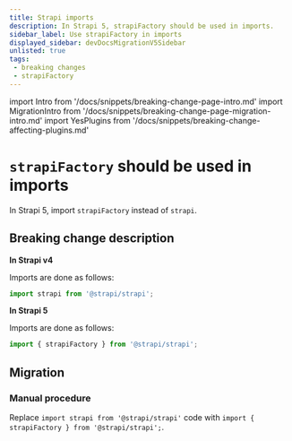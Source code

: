 ```yaml
---
title: Strapi imports
description: In Strapi 5, strapiFactory should be used in imports.
sidebar_label: Use strapiFactory in imports
displayed_sidebar: devDocsMigrationV5Sidebar
unlisted: true
tags:
 - breaking changes
 - strapiFactory
---
```


import Intro from '/docs/snippets/breaking-change-page-intro.md'
import MigrationIntro from '/docs/snippets/breaking-change-page-migration-intro.md'
import YesPlugins from '/docs/snippets/breaking-change-affecting-plugins.md'

# `strapiFactory` should be used in imports

In Strapi 5, import `strapiFactory` instead of `strapi`.

<Intro />

<YesPlugins />

## Breaking change description

<SideBySideContainer>

<SideBySideColumn>

**In Strapi v4**

Imports are done as follows:

```js
import strapi from '@strapi/strapi';
```

</SideBySideColumn>

<SideBySideColumn>

**In Strapi 5**

Imports are done as follows:

```js
import { strapiFactory } from '@strapi/strapi'; 
```

</SideBySideColumn>

</SideBySideContainer>

## Migration

<MigrationIntro />

### Manual procedure

Replace `import strapi from '@strapi/strapi'` code with `import { strapiFactory } from '@strapi/strapi';`.
